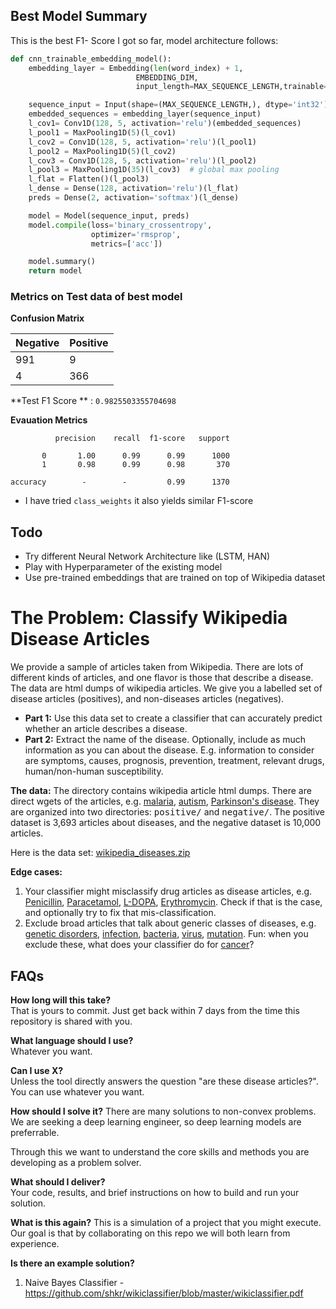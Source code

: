
## Best Model Summary 

This is the best F1- Score I got so far, model architecture follows:

```python
def cnn_trainable_embedding_model():
    embedding_layer = Embedding(len(word_index) + 1,
                            EMBEDDING_DIM,
                            input_length=MAX_SEQUENCE_LENGTH,trainable=True)

    sequence_input = Input(shape=(MAX_SEQUENCE_LENGTH,), dtype='int32')
    embedded_sequences = embedding_layer(sequence_input)
    l_cov1= Conv1D(128, 5, activation='relu')(embedded_sequences)
    l_pool1 = MaxPooling1D(5)(l_cov1)
    l_cov2 = Conv1D(128, 5, activation='relu')(l_pool1)
    l_pool2 = MaxPooling1D(5)(l_cov2)
    l_cov3 = Conv1D(128, 5, activation='relu')(l_pool2)
    l_pool3 = MaxPooling1D(35)(l_cov3)  # global max pooling
    l_flat = Flatten()(l_pool3)
    l_dense = Dense(128, activation='relu')(l_flat)
    preds = Dense(2, activation='softmax')(l_dense)

    model = Model(sequence_input, preds)
    model.compile(loss='binary_crossentropy',
                  optimizer='rmsprop',
                  metrics=['acc'])

    model.summary()
    return model
```

### Metrics on Test data of best model

**Confusion Matrix**

| Negative | Positive |
| ------ | ------ |
| 991 | 9 |
| 4 | 366 | 


**Test F1 Score ** : `0.9825503355704698`

**Evauation Metrics**

              precision    recall  f1-score   support

           0       1.00      0.99      0.99      1000
           1       0.98      0.99      0.98       370

    accuracy        -        -         0.99      1370
   

* I have tried `class_weights` it also yields similar F1-score

## Todo

* Try different Neural Network Architecture like (LSTM, HAN)
* Play with Hyperparameter of the existing model
* Use pre-trained embeddings that are trained on top of Wikipedia dataset



# The Problem: Classify Wikipedia Disease Articles

We provide a sample of articles taken from Wikipedia. There are lots of different kinds of articles, and one flavor is those that describe a disease. The data are html dumps of wikipedia articles. We give you a labelled set of disease articles (positives), and non-diseases articles (negatives).

*   **Part 1:** Use this data set to create a classifier that can accurately predict whether an article describes a disease.
*   **Part 2:** Extract the name of the disease. Optionally, include as much information as you can about the disease. E.g. information to consider are symptoms, causes, prognosis, prevention, treatment, relevant drugs, human/non-human susceptibility.

**The data:** The directory contains wikipedia article html dumps. There are direct wgets of the articles, e.g. [malaria](https://en.wikipedia.org/wiki/Malaria), [autism](https://en.wikipedia.org/wiki/Autism), [Parkinson's disease](https://en.wikipedia.org/wiki/Parkinson%27s_disease). They are organized into two directories: <tt>positive/</tt> and <tt>negative/</tt>. The positive dataset is 3,693 articles about diseases, and the negative dataset is 10,000 articles.

Here is the data set: [wikipedia_diseases.zip](http://challenge.20n.com/machine-learning/training.tar.gz)

**Edge cases:**

1.  Your classifier might misclassify drug articles as disease articles, e.g. [Penicillin](https://en.wikipedia.org/wiki/Penicillin), [Paracetamol](https://en.wikipedia.org/wiki/Paracetamol), [L-DOPA](https://en.wikipedia.org/wiki/L-DOPA), [Erythromycin](https://en.wikipedia.org/wiki/Erythromycin). Check if that is the case, and optionally try to fix that mis-classification.
2.  Exclude broad articles that talk about generic classes of diseases, e.g. [genetic disorders](https://en.wikipedia.org/wiki/Genetic_disorder), [infection](https://en.wikipedia.org/wiki/Infection), [bacteria](https://en.wikipedia.org/wiki/Bacteria), [virus](https://en.wikipedia.org/wiki/Virus), [mutation](https://en.wikipedia.org/wiki/Mutation). Fun: when you exclude these, what does your classifier do for [cancer](https://en.wikipedia.org/wiki/Cancer)?


## FAQs

**How long will this take?**  
That is yours to commit. Just get back within 7 days from the time this repository is shared with you.

**What language should I use?**  
Whatever you want. 

**Can I use X?**  
Unless the tool directly answers the question "are these disease articles?". You can use whatever you want. 

**How should I solve it?**
There are many solutions to non-convex problems. We are seeking a deep learning engineer, so deep learning models are preferrable. 

Through this we want to understand the core skills and methods you are developing as a problem solver.

**What should I deliver?**  
Your code, results, and brief instructions on how to build and run your solution. 

**What is this again?**
This is a simulation of a project that you might execute. Our goal is that by collaborating on this repo we will both learn from experience. 

**Is there an example solution?**

1. Naive Bayes Classifier - https://github.com/shkr/wikiclassifier/blob/master/wikiclassifier.pdf
